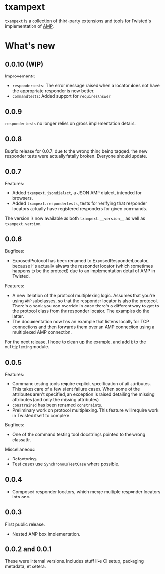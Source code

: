 # txampext

`txampext` is a collection of third-party extensions and tools for Twisted's
implementation of [AMP](http://amp-protocol.net/).

# What's new

## 0.0.10 (WIP)

Improvements:

- `respondertests`: The error message raised when a locator does not
  have the appropriate responder is now better.
- `commandtests`: Added support for ``requiresAnswer``

## 0.0.9

`respondertests` no longer relies on gross implementation details.

## 0.0.8

Bugfix release for 0.0.7; due to the wrong thing being tagged, the new
responder tests were actually fatally broken. Everyone should update.

## 0.0.7

Features:

- Added `txampext.jsondialect`, a JSON AMP dialect, intended for browsers.
- Added `txampext.respondertests`, tests for verifying that responder
  locators actually have registered responders for given commands.

The version is now available as both `txampext.__version__` as well as
`txampext.version`.

## 0.0.6

Bugfixes:

- ExposedProtocol has been renamed to ExposedResponderLocator, because
  it's actually always the responder locator (which sometimes happens
  to be the protocol) due to an implementation detail of AMP in
  Twisted.

Features:

- A new iteration of the protocol multiplexing logic. Assumes that
  you're using ``AMP`` subclasses, so that the responder locator is
  also the protocol. There's a hook you can override in case there's a
  different way to get to the protocol class from the responder
  locator. The examples do the latter.
- The documentation now has an example that listens locally for TCP
  connections and then forwards them over an AMP connection using a
  multiplexed AMP connection.

For the next release, I hope to clean up the example, and add it to
the `multiplexing` module.

## 0.0.5

Features:

- Command testing tools require explicit specification of all attributes. This takes care of a few silent failure cases. When some of the attributes aren't specified, an exception is raised detailing the missing attributes (and only the missing attributes).
- ``constrained`` has been renamed ``constraints``.
- Preliminary work on protocol multiplexing. This feature will require work in Twisted itself to complete.

Bugfixes:

- One of the command testing tool docstrings pointed to the wrong classattr.

Miscellaneous:

- Refactoring.
- Test cases use `SynchronousTestCase` where possible.

## 0.0.4

- Composed responder locators, which merge multiple responder locators into one.

## 0.0.3

First public release.

- Nested AMP box implementation.

## 0.0.2 and 0.0.1

These were internal versions. Includes stuff like CI setup, packaging metadata, et cetera.
